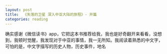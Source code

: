 ```yaml
---
layout: post
title:  《失落的卫星 深入中亚大陆的旅程》- 开篇
categories: reading
---
```


确实感谢《微信读书》app，它把这本书推荐给我，我也是好奇翻开来看看，没想到，我顿时觉醒，我发现对于中亚的事情，我一无所知。我阅读着熟悉的中文字，可怕的是，中文字描写的历史人物，历史事件，地名

<!--stackedit_data:
eyJoaXN0b3J5IjpbLTE3MjMwNzM5NzddfQ==
-->